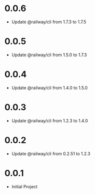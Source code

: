 # 0.0.6

* Update @railway/cli from 1.7.3 to 1.7.5

# 0.0.5

* Update @railway/cli from 1.5.0 to 1.7.3

# 0.0.4

* Update @railway/cli from 1.4.0 to 1.5.0

# 0.0.3

* Update @railway/cli from 1.2.3 to 1.4.0

# 0.0.2

* Update @railway/cli from 0.2.51 to 1.2.3

# 0.0.1

* Initial Project
